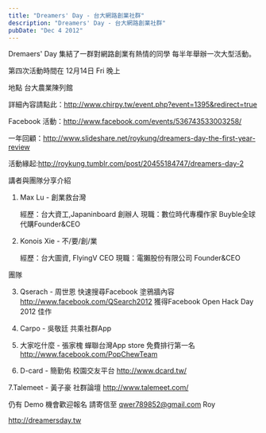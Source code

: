 ```yaml
---
title: "Dreamers' Day - 台大網路創業社群"
description: "Dreamers' Day - 台大網路創業社群"
pubDate: "Dec 4 2012"
---
```


Dremaers' Day 集結了一群對網路創業有熱情的同學
每半年舉辦一次大型活動。

第四次活動時間在 12月14日 Fri 晚上

地點 台大農業陳列館

詳細內容請點此：http://www.chirpy.tw/event.php?event=1395&redirect=true

Facebook 活動：http://www.facebook.com/events/536743533003258/

一年回顧：http://www.slideshare.net/roykung/dreamers-day-the-first-year-review

活動緣起:http://roykung.tumblr.com/post/20455184747/dreamers-day-2

講者與團隊分享介紹

1. Max Lu - 創業救台灣

   經歷：台大資工,Japaninboard 創辦人
   現職：數位時代專欄作家
   Buyble全球代購Founder&CEO

2. Konois Xie - 不/要/創/業

   經歷：台大圖資, FlyingV CEO
   現職：電獺股份有限公司 Founder&CEO

團隊

3. Qserach - 周世恩
   快速搜尋Facebook 塗鴉牆內容 http://www.facebook.com/QSearch2012
   獲得Facebook Open Hack Day 2012 佳作

4. Carpo - 吳敬廷
   共乘社群App

5. 大家吃什麼 - 張家槐
   蟬聯台灣App store 免費排行第一名
   http://www.facebook.com/PopChewTeam

6. D-card - 簡勤佑
   校園交友平台
   http://www.dcard.tw/

7.Talemeet - 黃子豪
社群論壇
http://www.talemeet.com/

仍有 Demo 機會歡迎報名 請寄信至 qwer789852@gmail.com Roy

http://dreamersday.tw
